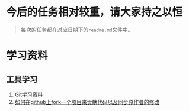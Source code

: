 # 今后的任务相对较重，请大家持之以恒
> 每次的任务都在对应日期下的`readme.md`文件中。

# 学习资料

## 工具学习

1. [Git学习资料](https://www.liaoxuefeng.com/wiki/0013739516305929606dd18361248578c67b8067c8c017b000)
2. [如何在github上fork一个项目来贡献代码以及同步原作者的修改](http://www.cnblogs.com/rubylouvre/archive/2013/01/24/2874694.html)
